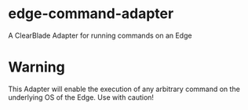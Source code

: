 # edge-command-adapter
A ClearBlade Adapter for running commands on an Edge

# Warning
This Adapter will enable the execution of any arbitrary command on the underlying OS of the Edge. Use with caution!



